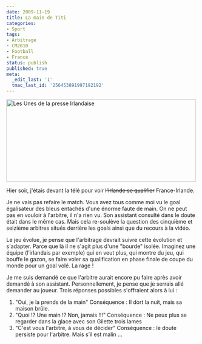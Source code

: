 ```yaml
---
date: 2009-11-19
title: La main de Titi
categories:
- Sport
tags:
- Arbitrage
- CM2010
- Football
- France
status: publish
published: true
meta:
  _edit_last: '1'
  tmac_last_id: '256453891997192192'
---
```

<img class="alignnone size-medium wp-image-1421" title="Les Unes de la presse Irlandaise" src="https://dlgjp9x71cipk.cloudfront.net/2009/11/69714_presseeire-une-500x217.jpg" alt="Les Unes de la presse Irlandaise" width="500" height="217" />

Hier soir, j'étais devant la télé pour voir <span style="text-decoration: line-through;">l'Irlande se qualifier</span> France-Irlande.

Je ne vais pas refaire le match. Vous avez tous comme moi vu le goal égalisateur des bleus entachés d'une énorme faute de main. On ne peut pas en vouloir à l'arbitre, il n'a rien vu. Son assistant consulté dans le doute était dans le même cas. Mais cela re-soulève la question des cinquième et seizième arbitres situés derrière les goals ainsi que du recours à la vidéo.

Le jeu évolue, je pense que l'arbitrage devrait suivre cette évolution et s'adapter. Parce que là il ne s'agit plus d'une "bourde" isolée. Imaginez une équipe (l’irlandais par exemple) qui en veut plus, qui montre du jeu, qui bouffe le gazon, se faire voler sa qualification en phase finale de coupe du monde pour un goal volé. La rage !

Je me suis demandé ce que l'arbitre aurait encore pu faire après avoir demandé à son assistant. Personnellement, je pense que je serrais allé demander au joueur. Trois réponses possibles s'offraient alors à lui :
<ol>
	<li>"Oui, je la prends de la main"
Conséquence : Il dort la nuit, mais sa maison brûle.</li>
	<li>"Quoi !? Une main !? Non, jamais !!!"
Conséquence : Ne peux plus se regarder dans la glace avec son Gilette trois lames</li>
	<li>"C'est vous l'arbitre, à vous de décider"
Conséquence : le doute persiste pour l'arbitre. Mais s’il est malin ...</li>
</ol>
